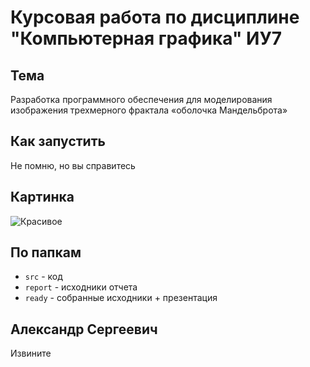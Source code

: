 # Курсовая работа по дисциплине "Компьютерная графика" ИУ7

## Тема
Разработка программного обеспечения для
моделирования изображения трехмерного
фрактала «оболочка Мандельброта»

## Как запустить
Не помню, но вы справитесь

## Картинка
![Красивое](https://github.com/user-attachments/assets/e5199246-6f06-4a74-8c3a-0fb09b2129ea)

## По папкам
- `src` - код
- `report` - исходники отчета
- `ready` - собранные исходники + презентация

## Александр Сергеевич
Извините

